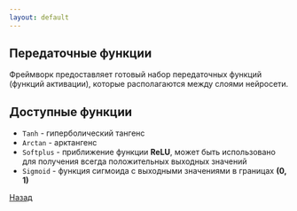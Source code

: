 ```yaml
---
layout: default
---
```


## Передаточные функции

Фреймворк предоставляет готовый набор передаточных функций (функций активации), которые располагаются между слоями нейросети.

## Доступные функции
* `Tanh` - гиперболический тангенс
* `Arctan` - арктангенс
* `Softplus` - приближение функции **ReLU**, может быть использовано для получения всегда положительных выходных значений
* `Sigmoid` - функция сигмоида с выходными значениями в границах **(0, 1)**

[Назад](./)
